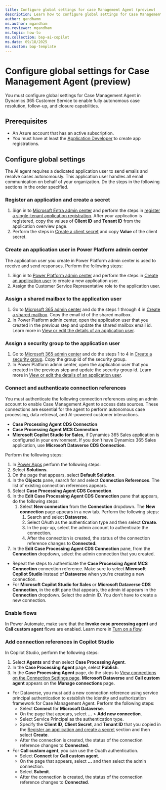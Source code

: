 ```yaml
---
title: Configure global settings for case Management Agent (preview)
description: Learn how to configure global settings for Case Management Agent in Dynamics 365 Customer Service to enable fully autonomous case resolution, follow-up, and closure capabilities.
author: gandhamm
ms.author: mgandham
ms.reviewer: mgandham
ms.topic: how-to 
ms.collection: bap-ai-copilot 
ms.date: 09/18/2025
ms.custom: bap-template
---
```


# Configure global settings for Case Management Agent (preview)

You must configure global settings for Case Management Agent in Dynamics 365 Customer Service to enable fully autonomous case resolution, follow-up, and closure capabilities.

## Prerequisites

- An Azure account that has an active subscription.
- You must have at least the [Application Developer](/entra/identity/role-based-access-control/permissions-reference#application-developer) to create app registrations.

## Configure global settings

The AI agent requires a dedicated application user to send emails and resolve cases autonomously. This application user handles all email communication on behalf of your organization. Do the steps in the following sections in the order specified.

### Register an application and create a secret 

1. Sign in to [Microsoft Entra admin center](https://entra.microsoft.com) and perform the steps in [register a single-tenant application registration](/entra/identity-platform/quickstart-register-app#register-an-application). After your application is registered, copy the values of **Client ID** and **Tenant ID** from the application overview page.
1. Perform the steps in [Create a client secret](/entra/identity-platform/how-to-add-credentials?tabs=client-secret#add-a-credential-to-your-application) and copy **Value** of the client secret.

### Create an application user in Power Platform admin center

The application user you create in Power Platform admin center is used to receive and send responses. Perform the following steps:

1. Sign in to [Power Platform admin center](https://admin.powerplatform.microsoft.com) and perform the steps in [Create an application user](/power-platform/admin/manage-application-users?tabs=new#create-an-application-user) to create a new application user. 
1. Assign the Customer Service Representative role to the application user.

### Assign a shared mailbox to the application user

1. Go to [Microsoft 365 admin center](https://admin.cloud.microsoft/) and do the steps 1 through 4 in [Create a shared mailbox](/microsoft-365/admin/email/create-a-shared-mailbox#create-a-shared-mailbox-and-add-members). Copy the email id of the shared mailbox.
1. In Power Platform admin center, open the application user that you created in the previous step and update the shared mailbox email id. Learn more in [View or edit the details of an application user](/power-platform/admin/manage-application-users?tabs=new#view-or-edit-the-details-of-an-application-user).

### Assign a security group to the application user

1. Go to [Microsoft 365 admin center](https://admin.cloud.microsoft/) and do the steps 1 to 4 in [Create a security group](/microsoft-365/admin/create-groups/create-a-security-group). Copy the group id of the security group.
1. In Power Platform admin center, open the application user that you created in the previous step and update the security group id. Learn more in [View or edit the details of an application user](/power-platform/admin/manage-application-users?tabs=new#view-or-edit-the-details-of-an-application-user).

### Connect and authenticate connection references

You must authenticate the following connection references using an admin account to enable Case Management Agent to access data sources. These connections are essential for the agent to perform autonomous case processing, data retrieval, and AI-powered customer interactions. 

- **Case Processing Agent CDS Connection**
- **Case Processing Agent MCS Connection**
- **Microsoft Copilot Studio for Sales**, if Dynamics 365 Sales application is configured in your environment. If you don't have Dynamics 365 Sales application, use **Microsoft Dataverse CDS Connection**.

Perform the following steps:

1. In [Power Apps](https://make.powerapps.com/) perform the following steps:
1. Select **Solutions**.
1. On the page that appears, select **Default Solution**.
1. In the **Objects** pane, search for and select **Connection References**. The list of existing connection references appears.
1. Select **Case Processing Agent CDS Connection**.
1. In the **Edit Case Processing Agent CDS Connection** pane that appears, do the following steps:
    1. Select **New connection** from the **Connection** dropdown. The **New connection** page appears in a new tab. Perform the following steps:
       1. Search and select **Dataverse**.
       1. Select OAuth as the authentication type and then select **Create**.
       1. In the pop-up, select the admin account to authenticate the connection.
       1. After the connection is created, the status of the connection reference changes to **Connected**.
1. In the **Edit Case Processing Agent CDS Connection** pane, from the **Connection** dropdown, select the admin connection that you created.

- Repeat the steps to authenticate the **Case Processing Agent MCS Connection** connection reference. Make sure to select **Microsoft Copilot Studio** instead of **Dataverse** when you're creating a new connection.
- For **Microsoft Copilot Studio for Sales** or **Microsoft Dataverse CDS Connection**, in the edit pane that appears, the admin id appears in the **Connection** dropdown. Select the admin ID. You don't have to create a new connection.

### Enable flows

In Power Automate, make sure that the **Invoke case processing agent** and **Call custom agent** flows are enabled. Learn more in [Turn on a flow](/power-automate/disable-flow#turn-on-a-flow).

### Add connection references in Copilot Studio

In Copilot Studio, perform the following steps:

 1. Select **Agents** and then select **Case Processing Agent**.
 1. In the **Case Processing Agent** page, select **Publish**.
 1. In the **Case Processing Agent** page, do the steps to [View connections on the Connection Settings page](/microsoft-copilot-studio/authoring-connections#view-connections-on-the-connection-settings-page). **Microsoft Dataverse** and **Call custom agent** appears on the **Manage connections** page.

   - For Dataverse, you must add a new connection reference using service principal authentication to establish the identity and authorization framework for Case Management Agent. Perform the following steps:
      - Select **Connect** for **Microsoft Dataverse**.
      -  On the page that appears, select **...** > **Add new connection**.
      - Select Service Principal as the authentication type.
      - Specify the **Client ID**, **Client Secret**, and **Tenant ID** that you copied in the [Register an application and create a secret](#register-an-application-and-create-a-secret) section and then select **Create**.
      - After the connection is created, the status of the connection reference changes to **Connected**.
   - For **Call custom agent**, you can use the Ouath authentication.
      - Select **Connect** for **Call custom agent**.
      - On the page that appears, select **...** and then select the admin connection.
      - Select **Submit**.
      - After the connection is created, the status of the connection reference changes to **Connected**.
